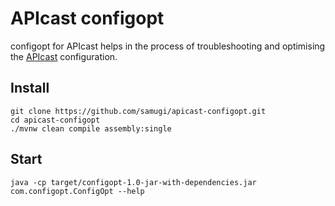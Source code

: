 # APIcast configopt
configopt for APIcast helps in the process of troubleshooting and optimising the [APIcast](https://github.com/3scale/apicast) configuration.

## Install
`git clone https://github.com/samugi/apicast-configopt.git`  
`cd apicast-configopt`  
`./mvnw clean compile assembly:single`  

## Start
`java -cp target/configopt-1.0-jar-with-dependencies.jar com.configopt.ConfigOpt --help`
